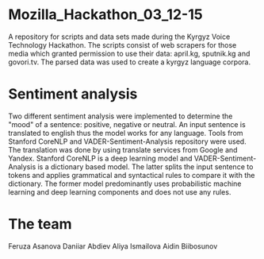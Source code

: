 # Mozilla_Hackathon_03_12-15
A repository for scripts and data sets made during the Kyrgyz Voice Technology Hackathon. 
The scripts consist of web scrapers for those media which granted permission to use their data: april.kg, sputnik.kg and govori.tv.
The parsed data was used to create a kyrgyz language corpora. 

# Sentiment analysis 
Two different sentiment analysis were implemented to determine the "mood" of a sentence: positive, negative or neutral. An input sentence is translated to english thus the model works for any language. Tools from Stanford CoreNLP and VADER-Sentiment-Analysis repository were used. The translation was done by using translate services from Google and Yandex.
Stanford CoreNLP is a deep learning model and VADER-Sentiment-Analysis is a dictionary based model. The latter splits the input sentence to tokens and applies grammatical and syntactical rules to compare it with the dictionary. The former model predominantly uses probabilistic machine learning and deep learning components and does not use any rules.

# The team 
Feruza Asanova
Daniiar Abdiev 
Aliya Ismailova
Aidin Biibosunov
